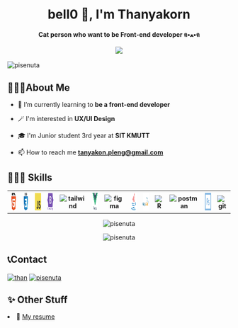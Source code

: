 <h1 align="center">bell0 🍪, I'm Thanyakorn</h1>
<h4 align="center">Cat person who want to be Front-end developer ฅ•ﻌ•ฅ</h4>
<p align="center"><img src="https://cliply.co/wp-content/uploads/2021/09/142109670_SAD_CAT_400.gif"/></p>
<p align="left"> <img src="https://komarev.com/ghpvc/?username=pisenuta&label=Profile%20views&color=0e75b6&style=flat" alt="pisenuta" /> </p>
<h2 align="left">🧚🏻‍♀️About Me</h2>

- 🌱 I’m currently learning to **be a front-end developer**

- 🪄 I'm interested in **UX/UI Design**

- 🎓 I'm Junior student 3rd year at **SIT KMUTT**

- 📫 How to reach me **tanyakon.pleng@gmail.com**

<h2 align="left">👩🏻‍💻 Skills</h2>
<table align="center"> 
  <tr>
    <th><img src="https://raw.githubusercontent.com/devicons/devicon/master/icons/html5/html5-original-wordmark.svg" alt="html5" width="40" height="40"/></th> 
    <th><img src="https://raw.githubusercontent.com/devicons/devicon/master/icons/css3/css3-original-wordmark.svg" alt="css3" width="40" height="40"/></th>
    <th><img src="https://raw.githubusercontent.com/devicons/devicon/master/icons/javascript/javascript-original.svg" alt="javascript" width="40" height="40"/></th>
    <th><img src="https://raw.githubusercontent.com/devicons/devicon/master/icons/bootstrap/bootstrap-plain-wordmark.svg" alt="bootstrap" width="40" height="40"/></th>
    <th><img src="https://www.vectorlogo.zone/logos/tailwindcss/tailwindcss-icon.svg" alt="tailwind" width="40" height="40"/></th> 
    <th><img src="https://raw.githubusercontent.com/devicons/devicon/master/icons/vuejs/vuejs-original-wordmark.svg" alt="vuejs" width="40" height="40"/></th> 
    <th><img src="https://www.vectorlogo.zone/logos/figma/figma-icon.svg" alt="figma" width="40" height="40"/></th> 
    <th><img src="https://raw.githubusercontent.com/devicons/devicon/master/icons/java/java-original.svg" alt="java" width="40" height="40"/></th>  
    <th><img src="https://raw.githubusercontent.com/devicons/devicon/master/icons/mysql/mysql-original-wordmark.svg" alt="mysql" width="40" height="40"/></th> 
    <th><img src="https://www.vectorlogo.zone/logos/r-project/r-project-icon.svg" alt="R" width="40" height="40"/></th> 
    <th><img src="https://www.vectorlogo.zone/logos/getpostman/getpostman-icon.svg" alt="postman" width="40" height="40"/></th> 
    <th><img src="https://raw.githubusercontent.com/devicons/devicon/master/icons/photoshop/photoshop-line.svg" alt="photoshop" width="40" height="40"/></th> 
    <th><img src="https://www.vectorlogo.zone/logos/git-scm/git-scm-icon.svg" alt="git" width="40" height="40"/></th>
  </tr>
</table>
<p align="center">
<img src="https://github-readme-stats.vercel.app/api/top-langs?username=pisenuta&show_icons=true&locale=en&layout=compact" alt="pisenuta" />
</p>
<p align="center"><img src="https://github-readme-stats.vercel.app/api?username=pisenuta&show_icons=true&locale=en" alt="pisenuta" /></p>

<h2 align="left">📞Contact</h2>
<a href="https://www.facebook.com/tanyakon.thalaengdee/" target="blank"><img align="center" src="https://raw.githubusercontent.com/rahuldkjain/github-profile-readme-generator/master/src/images/icons/Social/facebook.svg" alt="than" height="30" width="40" /></a>
<a href="https://instagram.com/pisenuta" target="blank"><img align="center" src="https://raw.githubusercontent.com/rahuldkjain/github-profile-readme-generator/master/src/images/icons/Social/instagram.svg" alt="pisenuta" height="30" width="40" /></a>
<h2>✨ Other Stuff</h2>
<li> 🎂 <a href="https://pisenuta.carrd.co/">My resume</a> </li>
